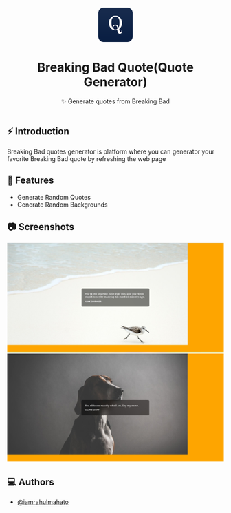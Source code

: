 <p align="center">
 <img alt="Project logo" height="80" src="./img/qh (1).png">
</p>
<h1 align="center">Breaking Bad Quote(Quote Generator)</h1>

<div align="center">
  ✨ Generate quotes from Breaking Bad
</div>

<br />

## ⚡️ Introduction
Breaking Bad quotes generator is platform where you can generator your favorite Breaking Bad quote by refreshing the web page


## 🎯 Features


- Generate Random Quotes
- Generate Random Backgrounds

## 📷 Screenshots

![ss1](./img/ss1.jpg)
![ss2](./img/ss2.jpg)


## ‎‍💻 Authors

- [@iamrahulmahato](https://github.com/iamrahulmahato)

